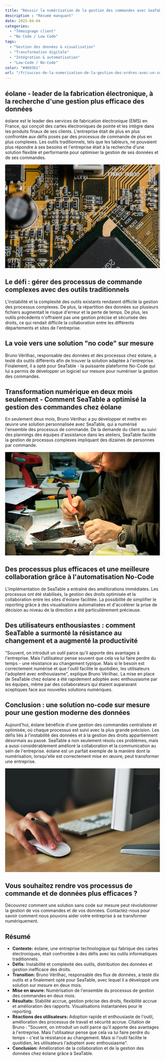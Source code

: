 ```yaml
---
title: "Réussir la numérisation de la gestion des commandes avec SeaTable - un cas d'utilisation d'éolane"
description : "Résumé manquant"
date: 2025-04-04
categories: 
  - "Témoignage client"
  - "No Code / Low Code"
tags: 
  - "Gestion des données & visualisation"
  - "Transformation digitale"
  - "Intégration & automatisation"
  - "Low-Code / No-Code"
color: "#469361"
url: "/fr/succes-de-la-numerisation-de-la-gestion-des-ordres-avec-un-seatable-usage-de-eolane"
---
```


## éolane - leader de la fabrication électronique, à la recherche d'une gestion plus efficace des données

éolane est le leader des services de fabrication électronique (EMS) en France, qui conçoit des cartes électroniques de pointe et les intègre dans les produits finaux de ses clients. L'entreprise était de plus en plus confrontée aux défis posés par des processus de commande de plus en plus complexes. Les outils traditionnels, tels que les tableurs, ne pouvaient plus répondre à ses besoins et l'entreprise était à la recherche d'une solution flexible et performante pour optimiser la gestion de ses données et de ses commandes.

![](pexels-tima-miroshnichenko-6755080.jpg)

## Le défi : gérer des processus de commande complexes avec des outils traditionnels

L'instabilité et la complexité des outils existants rendaient difficile la gestion des processus complexes. De plus, la répartition des données sur plusieurs fichiers augmentait le risque d'erreur et la perte de temps. De plus, les outils précédents n'offraient pas une gestion précise et sécurisée des droits, ce qui rendait difficile la collaboration entre les différents départements et sites de l'entreprise.

## La voie vers une solution "no code" sur mesure

Bruno Vérilhac, responsable des données et des processus chez éolane, a testé dix outils différents afin de trouver la solution adaptée à l'entreprise. Finalement, il a opté pour SeaTable - la puissante plateforme No-Code qui lui a permis de développer un logiciel sur mesure pour numériser la gestion des commandes.

## Transformation numérique en deux mois seulement - Comment SeaTable a optimisé la gestion des commandes chez éolane

En seulement deux mois, Bruno Vérilhac a pu développer et mettre en œuvre une solution personnalisée avec SeaTable, qui a numérisé l'ensemble des processus de commande. De la demande du client au suivi des plannings des équipes d'assistance dans les ateliers, SeaTable facilite la gestion de processus complexes impliquant des dizaines de personnes par commande.

![](pexels-www-erzetich-com-2517330.jpg)

## Des processus plus efficaces et une meilleure collaboration grâce à l'automatisation No-Code

L'implémentation de SeaTable a entraîné des améliorations immédiates. Les processus ont été stabilisés, la gestion des droits optimisée et la collaboration entre les sites d'éolane facilitée. La possibilité de simplifier le reporting grâce à des visualisations automatisées et d'accélérer la prise de décision au niveau de la direction a été particulièrement précieuse.

## Des utilisateurs enthousiastes : comment SeaTable a surmonté la résistance au changement et a augmenté la productivité

"Souvent, on introduit un outil parce qu'il apporte des avantages à l'entreprise. Mais l'utilisateur pense souvent que cela va lui faire perdre du temps - une résistance au changement typique. Mais si le besoin est correctement numérisé et que l'outil facilite le quotidien, les utilisateurs l'adoptent avec enthousiasme", explique Bruno Vérilhac. La mise en place de SeaTable chez éolane a été rapidement adoptée avec enthousiasme par les équipes, même par des collaborateurs qui étaient auparavant sceptiques face aux nouvelles solutions numériques.

## Conclusion : une solution no-code sur mesure pour une gestion moderne des données

Aujourd'hui, éolane bénéficie d'une gestion des commandes centralisée et optimisée, où chaque processus est suivi avec la plus grande précision. Les défis liés à l'instabilité des données et à la gestion des droits appartiennent désormais au passé. SeaTable a non seulement résolu ces problèmes, mais a aussi considérablement amélioré la collaboration et la communication au sein de l'entreprise. éolane est un parfait exemple de la manière dont la numérisation, lorsqu'elle est correctement mise en œuvre, peut transformer une entreprise.

![](pexels-vojtech-okenka-127162-392018.jpg)

## Vous souhaitez rendre vos processus de commande et de données plus efficaces ?

Découvrez comment une solution sans code sur mesure peut révolutionner la gestion de vos commandes et de vos données. Contactez-nous pour savoir comment nous pouvons aider votre entreprise à se transformer numériquement.

## Résumé

- **Contexte:** éolane, une entreprise technologique qui fabrique des cartes électroniques, était confrontée à des défis avec les outils informatiques traditionnels.
- **Défis:** Instabilité et complexité des outils, distribution des données et gestion inefficace des droits.
- **Transition:** Bruno Vérilhac, responsable des flux de données, a testé dix outils et a finalement opté pour SeaTable, avec lequel il a développé une solution sur mesure en deux mois.
- **Mise en œuvre:** Numérisation de l'ensemble du processus de gestion des commandes en deux mois.
- **Résultats:** Stabilité accrue, gestion précise des droits, flexibilité accrue et amélioration des rapports. Visualisations instantanées pour le reporting.
- **Réactions des utilisateurs:** Adoption rapide et enthousiaste de l'outil, amélioration des processus de travail et sécurité accrue. Citation de Bruno : "Souvent, on introduit un outil parce qu'il apporte des avantages à l'entreprise. Mais l'utilisateur pense que cela va lui faire perdre du temps - c'est la résistance au changement. Mais si l'outil facilite le quotidien, les utilisateurs l'adoptent avec enthousiasme".
- **Conclusion:** Amélioration de la collaboration et de la gestion des données chez éolane grâce à SeaTable.
